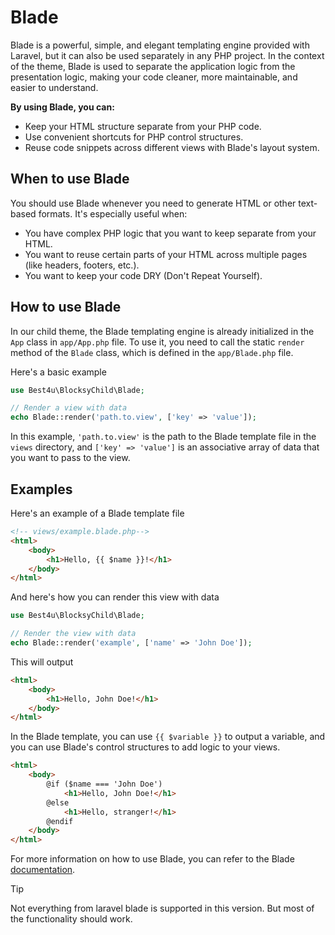 # Blade
Blade is a powerful, simple, and elegant templating engine provided with Laravel, but it can also be used separately in any PHP project. In the context of the theme, Blade is used to separate the application logic from the presentation logic, making your code cleaner, more maintainable, and easier to understand.

**By using Blade, you can:**
- Keep your HTML structure separate from your PHP code.
- Use convenient shortcuts for PHP control structures.
- Reuse code snippets across different views with Blade's layout system.

## When to use Blade
You should use Blade whenever you need to generate HTML or other text-based formats. It's especially useful when:
- You have complex PHP logic that you want to keep separate from your HTML.
- You want to reuse certain parts of your HTML across multiple pages (like headers, footers, etc.).
- You want to keep your code DRY (Don't Repeat Yourself).

## How to use Blade
In our child theme, the Blade templating engine is already initialized in the `App` class in `app/App.php` file. To use it, you need to call the static `render` method of the `Blade` class, which is defined in the `app/Blade.php` file.

Here's a basic example
```PHP
use Best4u\BlocksyChild\Blade;

// Render a view with data
echo Blade::render('path.to.view', ['key' => 'value']);
```
In this example, `'path.to.view'` is the path to the Blade template file in the `views` directory, and `['key' => 'value']` is an associative array of data that you want to pass to the view.

## Examples
Here's an example of a Blade template file
```HTML
<!-- views/example.blade.php-->
<html>
    <body>
        <h1>Hello, {{ $name }}!</h1>
    </body>
</html>
```

And here's how you can render this view with data
```PHP
use Best4u\BlocksyChild\Blade;

// Render the view with data
echo Blade::render('example', ['name' => 'John Doe']);
```

This will output
```HTML
<html>
    <body>
        <h1>Hello, John Doe!</h1>
    </body>
</html>
```

In the Blade template, you can use `{{ $variable }}` to output a variable, and you can use Blade's control structures to add logic to your views.
```HTML
<html>
    <body>
        @if ($name === 'John Doe')
            <h1>Hello, John Doe!</h1>
        @else
            <h1>Hello, stranger!</h1>
        @endif
    </body>
</html>
```

For more information on how to use Blade, you can refer to the Blade [documentation](https://laravel.com/docs/master/blade).

> [!TIP]
> Not everything from laravel blade is supported in this version. But most of the functionality should work.